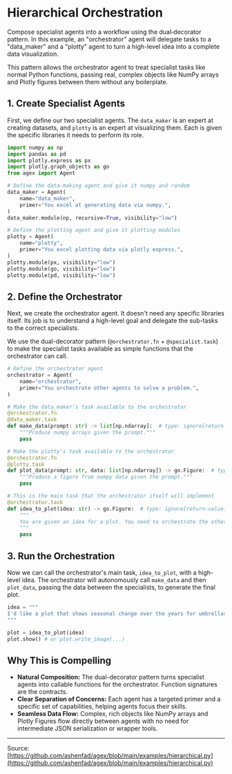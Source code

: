 # Hierarchical Orchestration

Compose specialist agents into a workflow using the dual‑decorator pattern. In this example, an "orchestrator" agent will delegate tasks to a "data_maker" and a "plotty" agent to turn a high-level idea into a complete data visualization.

This pattern allows the orchestrator agent to treat specialist tasks like normal Python functions, passing real, complex objects like NumPy arrays and Plotly figures between them without any boilerplate.

## 1. Create Specialist Agents

First, we define our two specialist agents. The `data_maker` is an expert at creating datasets, and `plotty` is an expert at visualizing them. Each is given the specific libraries it needs to perform its role.

```python
import numpy as np
import pandas as pd
import plotly.express as px
import plotly.graph_objects as go
from agex import Agent

# Define the data-making agent and give it numpy and random
data_maker = Agent(
    name="data_maker",
    primer="You excel at generating data via numpy.",
)
data_maker.module(np, recursive=True, visibility="low")

# Define the plotting agent and give it plotting modules
plotty = Agent(
    name="plotty",
    primer="You excel plotting data via plotly express.",
)
plotty.module(px, visibility="low")
plotty.module(go, visibility="low")
plotty.module(pd, visibility="low")
```

## 2. Define the Orchestrator

Next, we create the orchestrator agent. It doesn't need any specific libraries itself. Its job is to understand a high-level goal and delegate the sub-tasks to the correct specialists.

We use the dual-decorator pattern (`@orchestrator.fn` + `@specialist.task`) to make the specialist tasks available as simple functions that the orchestrator can call.

```python
# Define the orchestrator agent
orchestrator = Agent(
    name="orchestrator",
    primer="You orchestrate other agents to solve a problem.",
)

# Make the data_maker's task available to the orchestrator
@orchestrator.fn
@data_maker.task
def make_data(prompt: str) -> list[np.ndarray]:  # type: ignore[return-value]
    """Produce numpy arrays given the prompt."""
    pass

# Make the plotty's task available to the orchestrator
@orchestrator.fn
@plotty.task
def plot_data(prompt: str, data: list[np.ndarray]) -> go.Figure:  # type: ignore[return-value]
    """Produce a figure from numpy data given the prompt."""
    pass

# This is the main task that the orchestrator itself will implement
@orchestrator.task
def idea_to_plot(idea: str) -> go.Figure:  # type: ignore[return-value]
    """
    You are given an idea for a plot. You need to orchestrate the other agents to create the plot.
    """
    pass
```

## 3. Run the Orchestration

Now we can call the orchestrator's main task, `idea_to_plot`, with a high-level idea. The orchestrator will autonomously call `make_data` and then `plot_data`, passing the data between the specialists, to generate the final plot.

```python
idea = """
I'd like a plot that shows seasonal change over the years for umbrellas sold. The data should be artificial but realistic and span 10 years.
"""

plot = idea_to_plot(idea)
plot.show() # or plot.write_image(...)
```

## Why This is Compelling

-   **Natural Composition:** The dual-decorator pattern turns specialist agents into callable functions for the orchestrator. Function signatures are the contracts.
-   **Clear Separation of Concerns:** Each agent has a targeted primer and a specific set of capabilities, helping agents focus their skills.
-   **Seamless Data Flow:** Complex, rich objects like NumPy arrays and Plotly Figures flow directly between agents with no need for intermediate JSON serialization or wrapper tools.

---

Source: [https://github.com/ashenfad/agex/blob/main/examples/hierarchical.py](https://github.com/ashenfad/agex/blob/main/examples/hierarchical.py)
